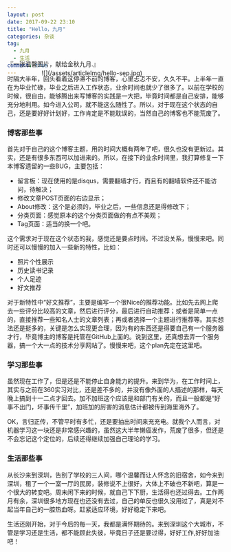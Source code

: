 ```yaml
---
layout: post
date: 2017-09-22 23:10
title: "Hello，九月"
categories: 杂谈
tag:
  - 九月
  - 生活
comment: true
---
```


<div style="margin-left:80px; margin-right:80px;margin-top:-30px;margin-bottom:-40px">
![](/assets/articleImg/hello-sep.jpg)
</div>
<div class="caption">『一张温馨图片，献给金秋九月.』</div>

时隔大半年，回头看着这停滞不前的博客，心里忐忑不安，久久不平。上半年一直在为毕业忙碌，毕业之后进入工作状态，业余时间也就少了很多了。以前在学校的时候，很自由，能够腾出来写博客的实践是一大把，毕竟时间都是自己安排，能够充分地利用。如今进入公司，就不能这么随性了。所以，对于现在这个状态的自己，还是要好好计划好，工作肯定是不能耽误的，当然自己的博客也不能荒废了。

<!-- more -->

### 博客那些事

首先对于自己的这个博客主题，用的时间大概有两年了吧，很久也没有更新过。其实，还是有很多东西可以加进来的。所以，在接下的业余时间里，我打算修复一下本博客遗留的一些BUG，主要包括：

- 留言板：现在使用的是disqus，需要翻墙才行，而且有的翻墙软件还不能访问，待解决；
- 修改文章POST页面的右边显示；
- About修改：这个是必须的，毕业之后，一些信息还是得修改下；
- 分类页面：感觉原本的这个分类页面做的有点不美观；
- Tag页面：适当的换一个吧。

这个需求对于现在这个状态的我，感觉还是要点时间。不过没关系，慢慢来吧。同时还可以慢慢的加入一些新的特性，比如：

- 照片个性展示
- 历史读书记录
- 个人足迹
- 好文推荐

对于新特性中“好文推荐”，主要是编写一个很Nice的推荐功能。比如先去网上爬去一些评分比较高的文章，然后进行评分，最后进行自动推荐；或者是简单一点的，直接推荐一些知名人士的文章列表；再或者选择一个主题进行推荐等。其实想法还是挺多的，关键是怎么实现更合理，因为有的东西还是得要自己有一个服务器才行，毕竟博主的博客是托管在GitHub上面的。说到这里，还真想去弄一个服务器，搞一个大一点的技术分享网站了。慢慢来吧，这个plan先定在这里吧。

### 学习那些事

虽然现在工作了，但是还是不能停止自身能力的提升。来到华为，在工作时间上，其实与之前在360实习对比，还是差不多的，并没有像外面的人描述的那样，每天晚上搞到十一二点才回去。加不加班这个应该是和部门有关的，而且一般都是“好事不出门，坏事传千里”，加班加的厉害的消息估计都被传到海里海外了。

OK，言归正传，不管平时有多忙，还是要抽出时间来充充电。就我个人而言，对机器学习这一块还是非常感兴趣的，虽然这大半年懒癌发作，荒废了很多，但还是不会忘记这个定位的，后续还得继续加强自己理论的学习。

### 生活那些事

从长沙来到深圳，告别了学校的三人间，哪个温馨而让人怀念的旧宿舍，如今来到深圳，租了一个一室一厅的民房，装修说不上很好，大体上不破也不新吧，算是一个很大的转变吧。周末闲下来的时候，就自己下下厨，生活得也还过得去。工作两月有余，深圳很多地方现在也还没有去过，自己的单反也很久没用过了，真是对不起当年自己的一腔热血呀。赶紧适应环境，好好稳定下来吧。


生活还刚开始，对于今后的每一天，我都是满怀期待的。来到深圳这个大城市，不管是学习还是生活，都不能顾此失彼，毕竟日子还是要过得，好好工作,好好加油吧！